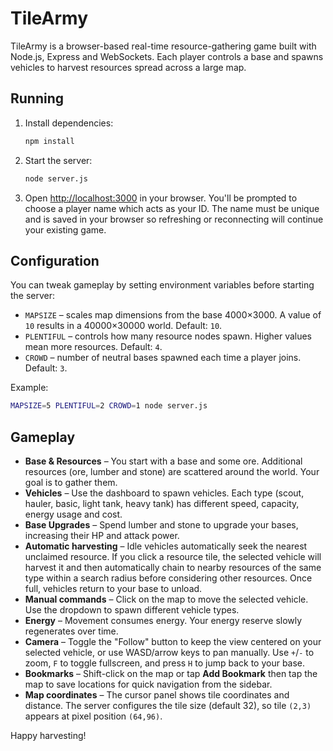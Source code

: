 # TileArmy

TileArmy is a browser-based real-time resource-gathering game built with Node.js, Express and WebSockets. Each player controls a base and spawns vehicles to harvest resources spread across a large map.

## Running

1. Install dependencies:
   ```bash
   npm install
   ```
2. Start the server:
   ```bash
   node server.js
   ```
3. Open [http://localhost:3000](http://localhost:3000) in your browser. You'll be prompted to choose a
   player name which acts as your ID. The name must be unique and is saved in your browser so refreshing or
   reconnecting will continue your existing game.

## Configuration

You can tweak gameplay by setting environment variables before starting the server:

- `MAPSIZE` – scales map dimensions from the base 4000×3000. A value of `10` results in a 40000×30000 world. Default: `10`.
- `PLENTIFUL` – controls how many resource nodes spawn. Higher values mean more resources. Default: `4`.
- `CROWD` – number of neutral bases spawned each time a player joins. Default: `3`.

Example:

```bash
MAPSIZE=5 PLENTIFUL=2 CROWD=1 node server.js
```

## Gameplay

- **Base & Resources** – You start with a base and some ore. Additional resources (ore, lumber and stone) are scattered around the world. Your goal is to gather them.
- **Vehicles** – Use the dashboard to spawn vehicles. Each type (scout, hauler, basic, light tank, heavy tank) has different speed, capacity, energy usage and cost.
- **Base Upgrades** – Spend lumber and stone to upgrade your bases, increasing their HP and attack power.
- **Automatic harvesting** – Idle vehicles automatically seek the nearest unclaimed resource. If you click a resource tile, the selected vehicle will harvest it and then automatically chain to nearby resources of the same type within a search radius before considering other resources. Once full, vehicles return to your base to unload.
- **Manual commands** – Click on the map to move the selected vehicle. Use the dropdown to spawn different vehicle types.
- **Energy** – Movement consumes energy. Your energy reserve slowly regenerates over time.
- **Camera** – Toggle the "Follow" button to keep the view centered on your selected vehicle, or use WASD/arrow keys to pan manually. Use `+`/`-` to zoom, `F` to toggle fullscreen, and press `H` to jump back to your base.
- **Bookmarks** – Shift-click on the map or tap **Add Bookmark** then tap the map to save locations for quick navigation from the sidebar.
- **Map coordinates** – The cursor panel shows tile coordinates and distance. The server configures the tile size (default 32), so tile `(2,3)` appears at pixel position `(64,96)`.

Happy harvesting!
